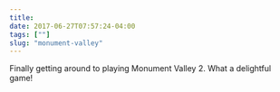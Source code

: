 ```yaml
---
title: 
date: 2017-06-27T07:57:24-04:00
tags: [""]
slug: "monument-valley"
---
```


Finally getting around to playing Monument Valley 2. What a delightful game!